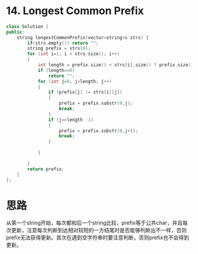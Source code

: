 #  14. Longest Common Prefix

```c++
class Solution {
public:
    string longestCommonPrefix(vector<string>& strs) {
        if(strs.empty()) return "";
        string prefix = strs[0];
        for (int i=1; i < strs.size(); i++)
        {
            int length = prefix.size() < strs[i].size() ? prefix.size() : strs[i].size();
	        if (length==0)
	            return "";
            for (int j=0; j<length; j++)
            {
                if (prefix[j] != strs[i][j])
                {
                    prefix = prefix.substr(0,j);
                    break;  
                }
                if (j==length -1)
                {
                    prefix = prefix.substr(0,j+1);
                    break;  
                }
                
            }
            
        }
        return prefix;
    }
};
```

# 思路

从第一个string开始，每次都和后一个string比较，prefix等于公共char，并且每次更新，注意每次判断到达相对较短的一方结尾时是否能够判断出不一样，否则prefix无法获得更新。其次在遇到空字符串时要注意判断，否则prefix也不会得到更新。
